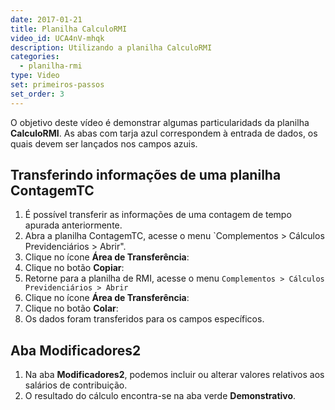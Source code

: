 ```yaml
---
date: 2017-01-21
title: Planilha CalculoRMI
video_id: UCA4nV-mhqk
description: Utilizando a planilha CalculoRMI
categories:
  - planilha-rmi
type: Video
set: primeiros-passos
set_order: 3
---
```


O objetivo deste vídeo é demonstrar algumas particularidads da planilha **CalculoRMI**.
As abas com tarja azul correspondem à entrada de dados, os quais devem ser lançados nos campos azuis.

## Transferindo informações de uma planilha ContagemTC
1. É possível transferir as informações de uma contagem de tempo apurada anteriormente.
1. Abra a planilha ContagemTC, acesse o menu `Complementos > Cálculos Previdenciários > Abrir".
1. Clique no ícone **Área de Transferência**: 
1. Clique no botão **Copiar**:
1. Retorne para a planilha de RMI, acesse o menu `Complementos > Cálculos Previdenciários > Abrir`
1. Clique no ícone **Área de Transferência**:
1. Clique no botão **Colar**:
1. Os dados foram transferidos para os campos específicos.

## Aba Modificadores2

1. Na aba **Modificadores2**, podemos incluir ou alterar valores relativos aos salários de contribuição.
1. O resultado do cálculo encontra-se na aba verde **Demonstrativo**.

